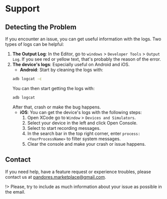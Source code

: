 
# Support

## Detecting the Problem
If you encounter an issue, you can get useful information with the logs.
Two types of logs can be helpful:
1. **The Output Log**: In the Editor, go to `windows` > `Developer Tools` > `Output Log`. If you see red or yellow text, 
that's probably the reason of the error.
2. **The device's logs**: Especially useful on Android and iOS. 
    - **Android**: Start by cleaning the logs with: 
    ```bash
    adb logcat -c
    ```
    You can then start getting the logs with:
    ```bash
    adb logcat
    ```
    After that, crash or make the bug happens.
    - **iOS**: You can get the device's logs with the following steps: 
        1. Open XCode go to `Window` > `Devices and Simulators`.
        2. Select your device in the left and click Open Console.
        3. Select to start recording messages.
        4. In the search bar in the top right corner, enter `process: <YourProcessName>` to filter system messages.
        5. Clear the console and make your crash or issue happens.


## Contact
If you need help, have a feature request or experience troubles, please contact us at [pandores.marketplace@gmail.com](mailto:pandores.marketplace+MOBILEAUTH@gmail.com?subject=Firebase%20Features%20-%20).

!> Please, try to include as much information about your issue as possible in the email.

